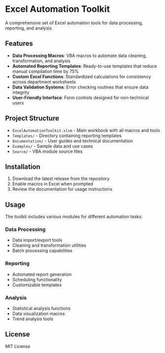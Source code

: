 # Excel Automation Toolkit

A comprehensive set of Excel automation tools for data processing, reporting, and analysis.

## Features

- **Data Processing Macros**: VBA macros to automate data cleaning, transformation, and analysis
- **Automated Reporting Templates**: Ready-to-use templates that reduce manual compilation time by 75%
- **Custom Excel Functions**: Standardized calculations for consistency across department worksheets
- **Data Validation Systems**: Error checking routines that ensure data integrity
- **User-Friendly Interface**: Form controls designed for non-technical users

## Project Structure

- `ExcelAutomationToolkit.xlsm` - Main workbook with all macros and tools
- `Templates/` - Directory containing reporting templates
- `Documentation/` - User guides and technical documentation
- `Examples/` - Sample data and use cases
- `Source/` - VBA module source files

## Installation

1. Download the latest release from the repository
2. Enable macros in Excel when prompted
3. Review the documentation for usage instructions

## Usage

The toolkit includes various modules for different automation tasks:

### Data Processing

- Data import/export tools
- Cleaning and transformation utilities
- Batch processing capabilities

### Reporting

- Automated report generation
- Scheduling functionality
- Customizable templates

### Analysis

- Statistical analysis functions
- Data visualization macros
- Trend analysis tools

## License

MIT License 
